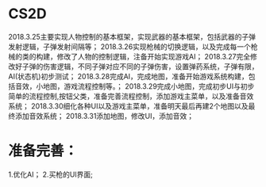 # CS2D
2018.3.25主要实现人物控制的基本框架，实现武器的基本框架，包括武器的子弹发射逻辑，子弹发射间隔等；
2018.3.26实现枪械的切换逻辑，以及完成每一个枪械的类的构建，修改了人物的控制逻辑，注备开始实现游戏AI；
2018.3.27完全修改好子弹的伤害逻辑，不同子弹对应不同的子弹伤害，设置弹药系统，子弹有限，AI(状态机)初步测试；
2018.3.28完成AI，完成地图，准备开始游戏系统构建，包括音效，小地图，游戏流程控制等。；
2018.3.29完成小地图，完成初步UI与初步简单的流程控制,按钮父类，准备完善流程控制，添加游戏主菜单，以及准备音效系统；
2018.3.30细化各种UI以及游戏主菜单，准备明天最后再建2个地图以及最终添加音效系统；
2018.3.31添加地图，修改UI，添加音效；

# 准备完善：
1.优化AI；
2.买枪的UI界面;
